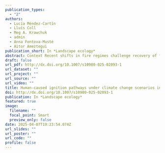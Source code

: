 ```yaml
---
publication_types:
  - "2"
authors:
  - Lucía Méndez-Cartín
  - Lluís Coll
  - Meg A. Krawchuk
  - admin
  - Anna Fontova-Musté
  - Aitor Ameztegui
publication_short: In *Landscape ecology*
abstract: Context Recent shifts in fire regimes challenge recovery of forest ecosystems. In Catalonia, Spain, the capacity of Pinus nigra to persist has been affected by recent high severity fires. Objectives To understand the biophysical conditions that support P. nigra recovery after high severity fire, we investigate the main biophysical drivers—seed availability, community interactions, water, and nutritional constraints—affecting post-fire regeneration patterns in Catalonia. Methods We identified fire refugia and calculated the distance-weighted refugia density (DWD) across four fire footprints to represent the seed source abundance. We surveyed abundance of regeneration and shrub cover on 270 sites. We tested identical statistical models for “inside” and “outside” fire refugia, to assess the role of fire refugia and main biophysical drivers on post-fire regeneration. Results The DWD had a positive effect on post-fire P. nigra recovery, with a stronger effect outside refugia than inside. Inside fire refugia, canopy trees had a sheltering effect on post-fire regeneration, reducing negative effects of heat load, particularly at higher aridity plots. Presence of Rubus spp. broadleaf shrubs enhanced the abundance of regeneration both inside and outside refugia. Total shrubs cover negatively impacted regeneration inside refugia and sites with greater aridity outside refugia but exerted a facilitative effect on P. nigra regeneration outside of fire refugia at sites with lower heat load. Conclusions Seed source abundance is an integral driver of post-fire regeneration however, biophysical site conditions are important filters that amplify or diminish regeneration. This ecological information can be used to tailor post-fire management goals for forest recovery.
draft: false
url_pdf: http://dx.doi.org/10.1007/s10980-025-02093-1
url_dataset: ""
url_project: ""
url_source: ""
url_video: ""
title: Human-caused ignition pathways under climate change scenarios in Eastern Spain
doi: http://dx.doi.org/10.1007/s10980-025-02093-1
publication: In *Landscape ecology*
featured: true
image:
  filename: ""
  focal_point: Smart
  preview_only: false
date: 2025-04-07T19:23:54.074Z
url_slides: ""
url_poster: ""
url_code: ""
profile: false
---
```

  
